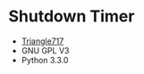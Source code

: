 Shutdown Timer
==============

* [Triangle717](http://triangle717.wordpress.com)
* GNU GPL V3
* Python 3.3.0